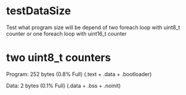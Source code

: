 # testDataSize
Test what program size will be depend of two foreach loop with uint8_t counter or one foreach loop with uint16_t counter
# two uint8_t counters


Program:     252 bytes (0.8% Full)
(.text + .data + .bootloader)

Data:          2 bytes (0.1% Full)
(.data + .bss + .noinit)
